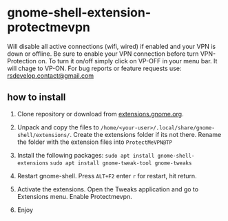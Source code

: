# gnome-shell-extension-protectmevpn
Will disable all active connections (wifi, wired) if enabled and your VPN is down or offline. Be sure to enable your VPN connection before turn VPN-Protection on. To turn it on/off simply click on VP-OFF in your menu bar. It will chage to VP-ON. For bug reports or feature requests use: rsdevelop.contact@gmail.com

## how to install
1. Clone repository or download from [extensions.gnome.org](https://extensions.gnome.org/extension/1898/protectmevpn/).

2. Unpack and copy the files to `/home/<your-user>/.local/share/gnome-shell/extensions/`.
Create the extensions folder if its not there.
Rename the folder with the extension files into `ProtectMeVPN@TP`

3. Install the following packages:
`sudo apt install gnome-shell-extensions`
`sudo apt install gnome-tweak-tool gnome-tweaks`

4. Restart gnome-shell. 
Press `ALT+F2` enter `r` for restart, hit return.

5. Activate the extensions. 
Open the Tweaks application and go to Extensions menu. Enable Protectmevpn.

6. Enjoy